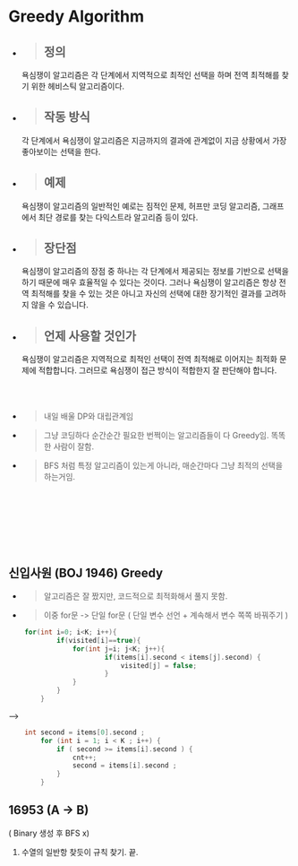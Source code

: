 # Greedy Algorithm 
* > ## 정의
    욕심쟁이 알고리즘은 각 단계에서 지역적으로 최적인 선택을 하며 전역 최적해를 찾기 위한 헤비스틱 알고리즘이다.

* > ## 작동 방식 
    각 단계에서 욕심쟁이 알고리즘은 지금까지의 결과에 관계없이 지금 상황에서 가장 좋아보이는 선택을 한다.

* > ## 예제 
    욕심쟁이 알고리즘의 일반적인 예로는 짐적인 문제, 허프만 코딩 알고리즘, 그래프에서 최단 경로를 찾는 다익스트라 알고리즘 등이 있다.

* > ## 장단점 
    욕심쟁이 알고리즘의 장점 중 하나는 각 단계에서 제공되는 정보를 기반으로 선택을 하기 때문에 매우 효율적일 수 있다는 것이다. 그러나 욕심쟁이 알고리즘은 항상 전역 최적해를 찾을 수 있는 것은 아니고 자신의 선택에 대한 장기적인 결과를 고려하지 않을 수 있습니다.

* > ## 언제 사용할 것인가
     욕심쟁이 알고리즘은 지역적으로 최적인 선택이 전역 최적해로 이어지는 최적화 문제에 적합합니다. 그러므로 욕심쟁이 접근 방식이 적합한지 잘 판단해야 합니다.


<br><br>
* > 내일 배울 DP와 대립관계임
* > 그냥 코딩하다 순간순간 필요한 번쩍이는 알고리즘들이 다 Greedy임. 똑똑한 사람이 잘함. 
* > BFS 처럼 특정 알고리즘이 있는게 아니라, 매순간마다 그냥 최적의 선택을 하는거임. 





<br><br><br><br><br><br>
## 신입사원 (BOJ 1946) Greedy
* > 알고리즘은 잘 짰지만, 코드적으로 최적화해서 풀지 못함. 
* > 이중 for문 -> 단일 for문  ( 단일 변수 선언 + 계속해서 변수 쪽쪽 바꿔주기 )
```c++
    for(int i=0; i<K; i++){
            if(visited[i]==true){
                for(int j=i; j<K; j++){
                        if(items[i].second < items[j].second) { 
                            visited[j] = false; 
                        }    
                }
            }
        }
```
--> 
```c++
    int second = items[0].second ; 
        for (int i = 1; i < K ; i++) { 
            if ( second >= items[i].second ) { 
                cnt++; 
                second = items[i].second ; 
            }            
        }
```

## 16953 (A -> B)
( Binary 생성 후 BFS x)
1. 수열의 일반항 찾듯이 규칙 찾기. 끝. 

